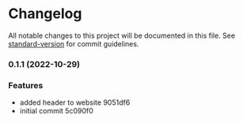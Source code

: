 # Changelog

All notable changes to this project will be documented in this file. See [standard-version](https://github.com/conventional-changelog/standard-version) for commit guidelines.

### 0.1.1 (2022-10-29)


### Features

* added header to website 9051df6
* initial commit 5c090f0
